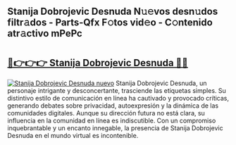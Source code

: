 ## Stanija Dobrojevic Desnuda N𝚞𝚎vos desn𝚞dos filtr𝚊dos - Parts-Qfx F𝚘tos vid𝚎o - C𝚘ntenido atr𝚊ctivo mPePc

# <h2><a href="http://mbaeei.tromn.icu/?c=Stanija+Dobrojevic+Desnuda">🔗👉👉👉 Stanija Dobrojevic Desnuda 🔗🔗</a></h2>

[![Stanija Dobrojevic Desnuda nuevo](https://i.imgur.com/pEAQMta.gif)](http://mbaeei.tromn.icu/?c=Stanija+Dobrojevic+Desnuda)
Stanija Dobrojevic Desnuda, un personaje intrigante y desconcertante, trasciende las etiquetas simples. Su distintivo estilo de comunicación en línea ha cautivado y provocado críticas, generando debates sobre privacidad, autoexpresión y la dinámica de las comunidades digitales. Aunque su dirección futura no está clara, su influencia en la comunidad en línea es indiscutible. Con un compromiso inquebrantable y un encanto innegable, la presencia de Stanija Dobrojevic Desnuda en el mundo virtual es incontenible.
